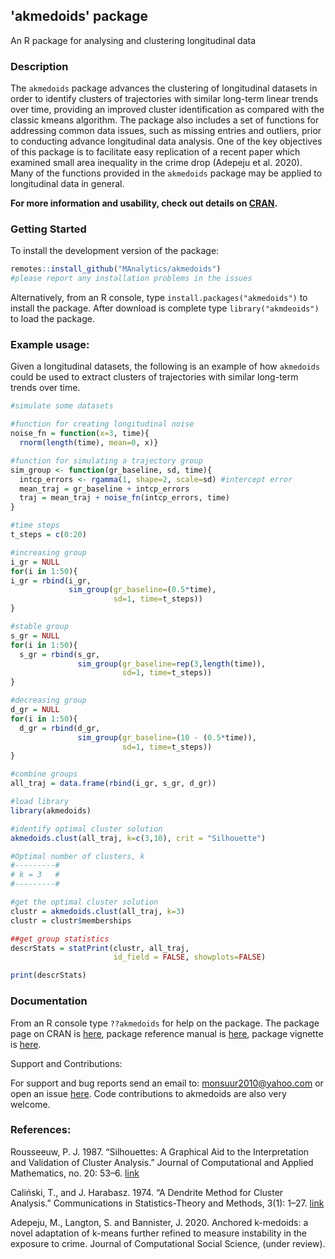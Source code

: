 ## 'akmedoids' package

An R package for analysing and clustering longitudinal data

### Description

The `akmedoids` package advances the clustering of longitudinal datasets in order to identify clusters of trajectories with similar long-term linear trends over time, providing an improved cluster identification as compared with the classic kmeans algorithm. The package also includes a set of functions for addressing common data issues, such as missing entries and outliers, prior to conducting advance longitudinal data analysis. One of the key objectives of this package is to facilitate easy replication of a recent paper which examined small area inequality in the crime drop (Adepeju et al. 2020). Many of the functions provided in the `akmedoids` package may be applied to longitudinal data in general. 

**For more information and usability, check out details on [CRAN](https://cran.r-project.org/web/packages/akmedoids/index.html).**

### Getting Started 

To install the development version of the package:

```R
remotes::install_github("MAnalytics/akmedoids")
#please report any installation problems in the issues
```
Alternatively, from an R console, type `install.packages("akmedoids")` to install the package. After download is complete type `library("akmdeoids")` to load the package.

### Example usage:

Given a longitudinal datasets, the following is an example of how `akmedoids` could be used to extract clusters of trajectories with similar long-term trends over time. 

```R
#simulate some datasets

#function for creating longitudinal noise
noise_fn = function(x=3, time){
  rnorm(length(time), mean=0, x)}

#function for simulating a trajectory group
sim_group <- function(gr_baseline, sd, time){
  intcp_errors <- rgamma(1, shape=2, scale=sd) #intercept error
  mean_traj = gr_baseline + intcp_errors
  traj = mean_traj + noise_fn(intcp_errors, time)
}

#time steps
t_steps = c(0:20)

#increasing group
i_gr = NULL
for(i in 1:50){
i_gr = rbind(i_gr,
             sim_group(gr_baseline=(0.5*time),
                       sd=1, time=t_steps))
}

#stable group
s_gr = NULL
for(i in 1:50){
  s_gr = rbind(s_gr,
               sim_group(gr_baseline=rep(3,length(time)),
                         sd=1, time=t_steps))
}

#decreasing group
d_gr = NULL
for(i in 1:50){
  d_gr = rbind(d_gr,
               sim_group(gr_baseline=(10 - (0.5*time)),
                         sd=1, time=t_steps))
}

#combine groups
all_traj = data.frame(rbind(i_gr, s_gr, d_gr))

#load library
library(akmedoids)

#identify optimal cluster solution
akmedoids.clust(all_traj, k=c(3,10), crit = "Silhouette")

#Optimal number of clusters, k
#---------#
# k = 3   #
#---------#

#get the optimal cluster solution
clustr = akmedoids.clust(all_traj, k=3)
clustr = clustr$memberships

##get group statistics
descrStats = statPrint(clustr, all_traj,
                       id_field = FALSE, showplots=FALSE)

print(descrStats)

```

### Documentation

From an R console type `??akmedoids` for help on the package. The package page on CRAN is [here](https://cran.r-project.org/web/packages/akmedoids/index.html), package reference manual is [here](https://cran.r-project.org/web/packages/akmedoids/akmedoids.pdf), package vignette is [here](https://cran.r-project.org/web/packages/akmedoids/vignettes/akmedoids-vignette.html). 

Support and Contributions:

For support and bug reports send an email to: monsuur2010@yahoo.com or open an issue [here](https://github.com/MAnalytics/akmedoids/issues). Code contributions to akmedoids are also very welcome.

### References:

Rousseeuw, P. J. 1987. “Silhouettes: A Graphical Aid to the Interpretation and Validation of Cluster Analysis.” Journal of Computational and Applied Mathematics, no. 20: 53–6. [link](https://www.bibsonomy.org/bibtex/bc0f62c7895f91c787354d03f23da976)

Caliński, T., and J. Harabasz. 1974. “A Dendrite Method for Cluster Analysis.” Communications in Statistics-Theory and Methods, 3(1): 1–27. [link](https://www.tandfonline.com/doi/abs/10.1080/03610927408827101)

Adepeju, M., Langton, S. and Bannister, J. 2020. Anchored k-medoids: a novel adaptation of k-means further refined to measure instability in the exposure to crime. Journal of Computational Social Science, (under review).

